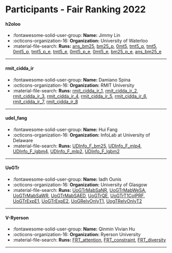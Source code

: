 # Participants - Fair Ranking 2022 

#### h2oloo
 - :fontawesome-solid-user-group: **Name:** Jimmy Lin
 - :octicons-organization-16: **Organization:** University of Waterloo
 - :material-file-search: **Runs:** [ans_bm25](./runs.md#ans_bm25), [bm25_p](./runs.md#bm25_p), [0mt5](./runs.md#0mt5), [tmt5_p](./runs.md#tmt5_p), [tmt5](./runs.md#tmt5), [0mt5_p](./runs.md#0mt5_p), [tmt5_p_e](./runs.md#tmt5_p_e), [tmt5_e](./runs.md#tmt5_e), [0mt5_p_e](./runs.md#0mt5_p_e), [0mt5_e](./runs.md#0mt5_e), [bm25_p_e](./runs.md#bm25_p_e), [ans_bm25_e](./runs.md#ans_bm25_e) 

---
#### rmit_cidda_ir
 - :fontawesome-solid-user-group: **Name:** Damiano Spina
 - :octicons-organization-16: **Organization:** RMIT University
 - :material-file-search: **Runs:** [rmit_cidda_ir_1](./runs.md#rmit_cidda_ir_1), [rmit_cidda_ir_2](./runs.md#rmit_cidda_ir_2), [rmit_cidda_ir_3](./runs.md#rmit_cidda_ir_3), [rmit_cidda_ir_4](./runs.md#rmit_cidda_ir_4), [rmit_cidda_ir_5](./runs.md#rmit_cidda_ir_5), [rmit_cidda_ir_6](./runs.md#rmit_cidda_ir_6), [rmit_cidda_ir_7](./runs.md#rmit_cidda_ir_7), [rmit_cidda_ir_8](./runs.md#rmit_cidda_ir_8) 

---
#### udel_fang
 - :fontawesome-solid-user-group: **Name:** Hui Fang
 - :octicons-organization-16: **Organization:** InfoLab at University of Delaware
 - :material-file-search: **Runs:** [UDInfo_F_bm25](./runs.md#udinfo_f_bm25), [UDInfo_F_mlp4](./runs.md#udinfo_f_mlp4), [UDInfo_F_lgbm4](./runs.md#udinfo_f_lgbm4), [UDInfo_F_mlp2](./runs.md#udinfo_f_mlp2), [UDInfo_F_lgbm2](./runs.md#udinfo_f_lgbm2) 

---
#### UoGTr
 - :fontawesome-solid-user-group: **Name:** Iadh Ounis
 - :octicons-organization-16: **Organization:** University of Glasgow
 - :material-file-search: **Runs:** [UoGTrMabSaNR](./runs.md#uogtrmabsanr), [UoGTrMabWeSA](./runs.md#uogtrmabwesa), [UoGTrMabSaWR](./runs.md#uogtrmabsawr), [UoGTrMabSAED](./runs.md#uogtrmabsaed), [UoGTrQE](./runs.md#uogtrqe), [UoGTrT1ColPRF](./runs.md#uogtrt1colprf), [UoGTrExpE1](./runs.md#uogtrexpe1), [UoGTrExpE2](./runs.md#uogtrexpe2), [UoGRelvOnlyT1](./runs.md#uogrelvonlyt1), [UogTRelvOnlyT2](./runs.md#uogtrelvonlyt2) 

---
#### V-Ryerson
 - :fontawesome-solid-user-group: **Name:** Qinmin Vivian Hu
 - :octicons-organization-16: **Organization:** Ryerson University
 - :material-file-search: **Runs:** [FRT_attention](./runs.md#frt_attention), [FRT_constraint](./runs.md#frt_constraint), [FRT_diversity](./runs.md#frt_diversity) 

---
